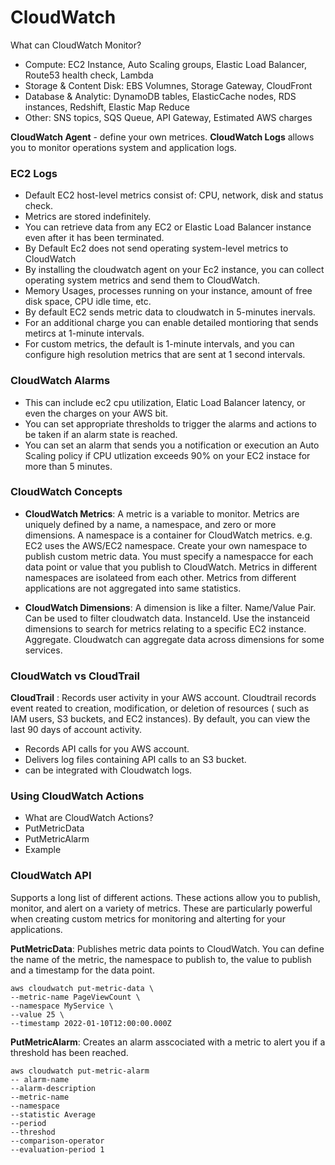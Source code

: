 # CloudWatch

What can CloudWatch Monitor?
* Compute: EC2 Instance, Auto Scaling groups, Elastic Load Balancer, Route53 health check, Lambda
* Storage & Content Disk: EBS Volumnes, Storage Gateway, CloudFront
* Database & Analytic: DynamoDB tables, ElasticCache nodes, RDS instances, Redshift, Elastic Map Reduce
* Other: SNS topics, SQS Queue, API Gateway, Estimated AWS charges


**CloudWatch Agent** - define your own metrices. 
**CloudWatch Logs** allows you to monitor operations system and application logs.

### EC2 Logs
* Default EC2 host-level metrics consist of: CPU, network, disk and status check.
* Metrics are stored indefinitely.
* You can retrieve data from any EC2 or Elastic Load Balancer instance even after it has been terminated.
* By Default Ec2 does not send operating system-level metrics to CloudWatch
* By installing the cloudwatch agent on your Ec2 instance, you can collect operating system metrics and send them to CloudWatch.
* Memory Usages, processes running on your instance, amount of free disk space, CPU idle time, etc.
* By default EC2 sends metric data to cloudwatch in 5-minutes inervals.
* For an additional charge you can enable detailed montioring that sends metircs at 1-minute intervals.
* For custom metrics, the default is 1-minute intervals, and you can configure high resolution metrics that are sent at 1 second intervals.

### CloudWatch Alarms
* This can include ec2 cpu utilization, Elatic Load Balancer latency, or even the charges on your AWS bit.
* You can set appropriate thresholds to trigger the alarms and actions to be taken if an alarm state is reached.
* You can set an alarm that sends you a notification or execution an Auto Scaling policy if CPU utlization exceeds 90% on your EC2 instace for more than 5 minutes.


### CloudWatch Concepts
* **CloudWatch Metrics**: A metric is a variable to monitor. Metrics are uniquely defined by a name, a namespace, and zero or more dimensions.
A namespace is a container for CloudWatch metrics. e.g. EC2 uses the AWS/EC2 namespace. Create your own namespace to publish custom metric data.
You must specify a namespacce for each data point or value that you publish to CloudWatch. Metrics in different namespaces are isolateed from each other. Metrics from different applications are not aggregated into same statistics.

* **CloudWatch Dimensions**: A dimension is like a filter.
Name/Value Pair. Can be used to filter cloudwatch data. 
InstanceId. Use the instanceid dimensions to search for metrics relating to a specific EC2 instance.
Aggregate. Cloudwatch can aggregate data across dimensions for some services.


### CloudWatch vs CloudTrail
**CloudTrail** : Records user activity in your AWS account. Cloudtrail records event reated to creation, modification, or deletion of resources ( such as IAM users, S3 buckets, and EC2 instances).
By default, you can view the last 90 days of account activity.
* Records API calls for you AWS account. 
* Delivers log files containing API calls to an S3 bucket.
* can be integrated with Cloudwatch logs.



### Using CloudWatch Actions 
* What are CloudWatch Actions?
* PutMetricData
* PutMetricAlarm
* Example


### CloudWatch API
Supports a long list of different actions.
These actions allow you to publish, monitor, and alert on a variety of metrics.
These are particularly powerful when creating custom metrics for monitoring and alterting for your applications.


**PutMetricData**: Publishes metric data points to CloudWatch. You can define the name of the metric, the namespace to publish to, the value to publish and a timestamp for the data point.
```
aws cloudwatch put-metric-data \
--metric-name PageViewCount \
--namespace MyService \
--value 25 \
--timestamp 2022-01-10T12:00:00.000Z
```

**PutMetricAlarm**: Creates an alarm asscociated with a metric to alert you if a threshold has been reached.
```
aws cloudwatch put-metric-alarm
-- alarm-name
--alarm-description
--metric-name
--namespace
--statistic Average
--period
--threshod
--comparison-operator
--evaluation-period 1
```





